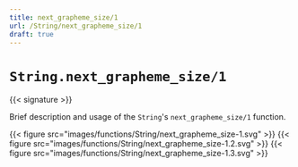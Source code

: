 ```yaml
---
title: next_grapheme_size/1
url: /String/next_grapheme_size/1
draft: true
---
```


# `String.next_grapheme_size/1`

{{< signature >}}

Brief description and usage of the `String`'s `next_grapheme_size/1` function.

{{< figure src="images/functions/String/next_grapheme_size-1.svg" >}}
{{< figure src="images/functions/String/next_grapheme_size-1.2.svg" >}}
{{< figure src="images/functions/String/next_grapheme_size-1.3.svg" >}}
